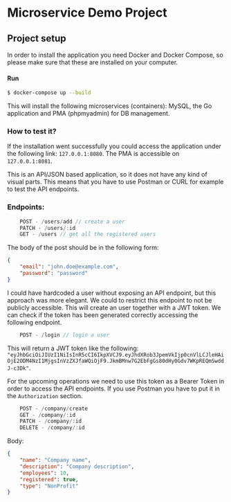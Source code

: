 # Microservice Demo Project

## Project setup
In order to install the application you need Docker and Docker Compose, so please make sure that these are installed on your computer.

#### Run
```bash
$ docker-compose up --build
```
This will install the following microservices (containers): MySQL, the Go application and PMA (phpmyadmin) for DB management.

### How to test it?
If the installation went successfully you could access the application under the following link: `127.0.0.1:8080`. The PMA is accessible on `127.0.0.1:8081`.

This is an API/JSON based application, so it does not have any kind of visual parts. This means that you have to use Postman or CURL for example to test the API endpoints. 

### Endpoints:

```go
    POST - /users/add // create a user
    PATCH - /users/:id
    GET - /users // get all the registered users 
```

The body of the post should be in the following form:

```json
{
    "email": "john.doe@example.com",
    "password": "password"
}
```
I could have hardcoded a user without exposing an API endpoint, but this approach was more elegant. We could to restrict this endpoint to not be publicly accessible. This will create an user together with a JWT token. We can check if the token has been generated correctly accessing the following endpoint.

```go
    POST - /login // login a user
```
This will return a JWT token like the following: `"eyJhbGciOiJIUzI1NiIsInR5cCI6IkpXVCJ9.eyJhdXRob3JpemVkIjp0cnVlLCJleHAiOjE2ODM4NzI1MjgsInVzZXJfaWQiOjF9.JkmBMnw7G2EbFgGs80dHy0Gdv7WKpREQmSwddJ-c3Dk"`.

For the upcoming operations we need to use this token as a Bearer Token in order to access the API endpoints. If you use Postman you have to put it in the `Authorization` section.

```go
    POST - /company/create
    GET - /company/:id
    PATCH - /company/:id
    DELETE - /company/:id
```

Body:
```json
{
    "name": "Company name",
    "description": "Company description",
    "employees": 10,
    "registered": true,
    "type": "NonProfit"
}
```

